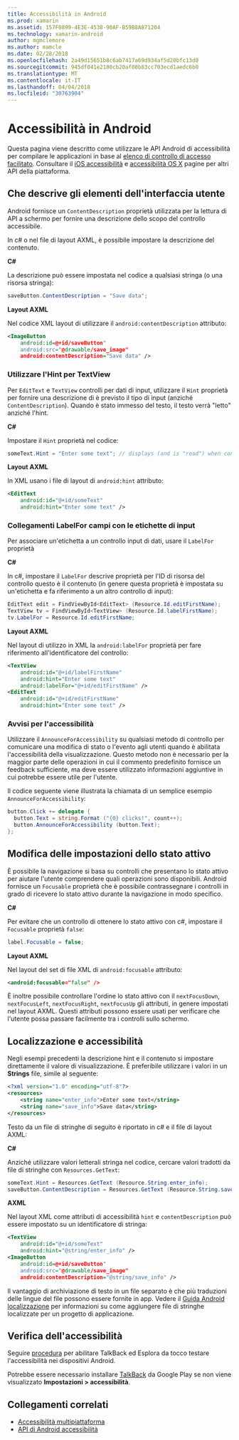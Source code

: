 ```yaml
---
title: Accessibilità in Android
ms.prod: xamarin
ms.assetid: 157F0899-4E3E-4538-90AF-B59B8A871204
ms.technology: xamarin-android
author: mgmclemore
ms.author: mamcle
ms.date: 02/28/2018
ms.openlocfilehash: 2a49d15651b8c6ab7417a69d934af5d20bfc13d0
ms.sourcegitcommit: 945df041e2180cb20af08b83cc703ecd1aedc6b0
ms.translationtype: MT
ms.contentlocale: it-IT
ms.lasthandoff: 04/04/2018
ms.locfileid: "30763904"
---
```

# <a name="accessibility-on-android"></a>Accessibilità in Android

Questa pagina viene descritto come utilizzare le API Android di accessibilità per compilare le applicazioni in base al [elenco di controllo di accesso facilitato](~/cross-platform/app-fundamentals/accessibility.md).
Consultare il [iOS accessibilità](~/ios/app-fundamentals/accessibility.md) e [accessibilità OS X](~/mac/app-fundamentals/accessibility.md) pagine per altri API della piattaforma.


## <a name="describing-ui-elements"></a>Che descrive gli elementi dell'interfaccia utente

Android fornisce un `ContentDescription` proprietà utilizzata per la lettura di API a schermo per fornire una descrizione dello scopo del controllo accessibile.

In c# o nel file di layout AXML, è possibile impostare la descrizione del contenuto.

**C#**

La descrizione può essere impostata nel codice a qualsiasi stringa (o una risorsa stringa):

```csharp
saveButton.ContentDescription = "Save data";
```

**Layout AXML**

Nel codice XML layout di utilizzare il `android:contentDescription` attributo:

```xml
<ImageButton
    android:id=@+id/saveButton"
    android:src="@drawable/save_image"
    android:contentDescription="Save data" />
```

### <a name="use-hint-for-textview"></a>Utilizzare l'Hint per TextView

Per `EditText` e `TextView` controlli per dati di input, utilizzare il `Hint` proprietà per fornire una descrizione di è previsto il tipo di input (anziché `ContentDescription`).
Quando è stato immesso del testo, il testo verrà "letto" anziché l'hint.

**C#**

Impostare il `Hint` proprietà nel codice:

```csharp
someText.Hint = "Enter some text"; // displays (and is "read") when control is empty
```

**Layout AXML**

In XML usano i file di layout di `android:hint` attributo:

```xml
<EditText
    android:id="@+id/someText"
    android:hint="Enter some text" />
```


### <a name="labelfor-links-input-fields-with-labels"></a>Collegamenti LabelFor campi con le etichette di input

Per associare un'etichetta a un controllo input di dati, usare il `LabelFor` proprietà

**C#**

In c#, impostare il `LabelFor` descrive proprietà per l'ID di risorsa del controllo questo è il contenuto (in genere questa proprietà è impostata su un'etichetta e fa riferimento a un altro controllo di input):

```csharp
EditText edit = FindViewById<EditText> (Resource.Id.editFirstName);
TextView tv = FindViewById<TextView> (Resource.Id.labelFirstName);
tv.LabelFor = Resource.Id.editFirstName;
```

**Layout AXML**

Nel layout di utilizzo in XML la `android:labelFor` proprietà per fare riferimento all'identificatore del controllo:

```xml
<TextView
    android:id="@+id/labelFirstName"
    android:hint="Enter some text"
    android:labelFor="@+id/editFirstName" />
<EditText
    android:id="@+id/editFirstName"
    android:hint="Enter some text" />
```

### <a name="announce-for-accessibility"></a>Avvisi per l'accessibilità

Utilizzare il `AnnounceForAccessibility` su qualsiasi metodo di controllo per comunicare una modifica di stato o l'evento agli utenti quando è abilitata l'accessibilità della visualizzazione. Questo metodo non è necessario per la maggior parte delle operazioni in cui il commento predefinito fornisce un feedback sufficiente, ma deve essere utilizzato informazioni aggiuntive in cui potrebbe essere utile per l'utente.

Il codice seguente viene illustrata la chiamata di un semplice esempio `AnnounceForAccessibility`:

```csharp
button.Click += delegate {
  button.Text = string.Format ("{0} clicks!", count++);
  button.AnnounceForAccessibility (button.Text);
};
```

## <a name="changing-focus-settings"></a>Modifica delle impostazioni dello stato attivo

È possibile la navigazione si basa su controlli che presentano lo stato attivo per aiutare l'utente comprendere quali operazioni sono disponibili. Android fornisce un `Focusable` proprietà che è possibile contrassegnare i controlli in grado di ricevere lo stato attivo durante la navigazione in modo specifico.

**C#**

Per evitare che un controllo di ottenere lo stato attivo con c#, impostare il `Focusable` proprietà `false`:

```csharp
label.Focusable = false;
```

**Layout AXML**

Nel layout del set di file XML di `android:focusable` attributo:

```xml
<android:focusable="false" />
```

È inoltre possibile controllare l'ordine lo stato attivo con il `nextFocusDown`, `nextFocusLeft`, `nextFocusRight`, `nextFocusUp` gli attributi, in genere impostati nel layout AXML. Questi attributi possono essere usati per verificare che l'utente possa passare facilmente tra i controlli sullo schermo.


## <a name="accessibility-and-localization"></a>Localizzazione e accessibilità

Negli esempi precedenti la descrizione hint e il contenuto si impostare direttamente il valore di visualizzazione. È preferibile utilizzare i valori in un **Strings** file, simile al seguente:

```xml
<?xml version="1.0" encoding="utf-8"?>
<resources>
    <string name="enter_info">Enter some text</string>
    <string name="save_info">Save data</string>
</resources>
```

Testo da un file di stringhe di seguito è riportato in c# e il file di layout AXML:

**C#**

Anziché utilizzare valori letterali stringa nel codice, cercare valori tradotti da file di stringhe con `Resources.GetText`:

```csharp
someText.Hint = Resources.GetText (Resource.String.enter_info);
saveButton.ContentDescription = Resources.GetText (Resource.String.save_info);
```

**AXML**

Nel layout XML come attributi di accessibilità `hint` e `contentDescription` può essere impostato su un identificatore di stringa:

```xml
<TextView
    android:id="@+id/someText"
    android:hint="@string/enter_info" />
<ImageButton
    android:id=@+id/saveButton"
    android:src="@drawable/save_image"
    android:contentDescription="@string/save_info" />
```

Il vantaggio di archiviazione di testo in un file separato è che più traduzioni delle lingue del file possono essere fornite in app. Vedere il [Guida Android localizzazione](~/android/app-fundamentals/localization.md) per informazioni su come aggiungere file di stringhe localizzate per un progetto di applicazione.


## <a name="testing-accessibility"></a>Verifica dell'accessibilità

Seguire [procedura](http://developer.android.com/training/accessibility/testing.html#how-to) per abilitare TalkBack ed Esplora da tocco testare l'accessibilità nei dispositivi Android.

Potrebbe essere necessario installare [TalkBack](https://play.google.com/store/apps/details?id=com.google.android.marvin.talkback) da Google Play se non viene visualizzato **Impostazioni > accessibilità**.


## <a name="related-links"></a>Collegamenti correlati

- [Accessibilità multipiattaforma](~/cross-platform/app-fundamentals/accessibility.md)
- [API di Android accessibilità](http://developer.android.com/guide/topics/ui/accessibility/index.html)
